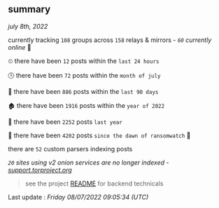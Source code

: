 
## summary
_july 8th, 2022_

currently tracking `108` groups across `158` relays & mirrors - _`60` currently online_ 📡

⏲ there have been `12` posts within the `last 24 hours`

🕓 there have been `72` posts within the `month of july`

📅 there have been `886` posts within the `last 90 days`

🏚 there have been `1916` posts within the `year of 2022`

🚀 there have been `2252` posts `last year`

🦕 there have been `4202` posts `since the dawn of ransomwatch` 🐣

there are `52` custom parsers indexing posts

_`20` sites using v2 onion services are no longer indexed - [support.torproject.org](https://support.torproject.org/onionservices/v2-deprecation/)_

> see the project [README](https://github.com/jmousqueton/ransomwatch#readme) for backend technicals



Last update : _Friday 08/07/2022 09:05:34 (UTC)_

